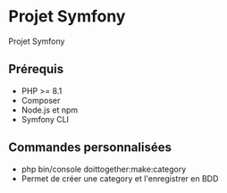 # Projet Symfony

Projet Symfony

## Prérequis
- PHP >= 8.1
- Composer
- Node.js et npm
- Symfony CLI

## Commandes personnalisées
- php bin/console doittogether:make:category
- Permet de créer une category et l'enregistrer en BDD
